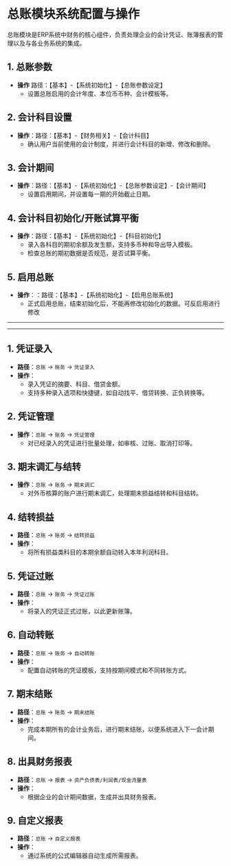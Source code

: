 # 总账模块系统配置与操作

总账模块是ERP系统中财务的核心组件，负责处理企业的会计凭证、账簿报表的管理以及与各业务系统的集成。

## 1. 总账参数

- **操作** 路径：【基本】-【系统初始化】-【总账参数设定】
  - 设置总账启用的会计年度、本位币币种、会计模板等。
  
## 2. 会计科目设置

- **操作**：路径：【基本】-【财务相关】-【会计科目】
  - 确认用户当前使用的会计制度，并进行会计科目的新增、修改和删除。

## 3. 会计期间

- **操作**：路径：【基本】-【系统初始化】-【总账参数设定】-【会计期间】
  - 设置启用期间，并设置每一期的开始截止日期。

## 4. 会计科目初始化/开账试算平衡

- **操作**：路径：【基本】-【系统初始化】-【科目初始化】
  - 录入各科目的期初余额及发生额，支持多币种和导出导入模板。
  - 检查总账的期初数据是否规范，是否试算平衡。
  
## 5. 启用总账

- **操作**：：路径：【基本】-【系统初始化】-【启用总账系统】
  - 正式启用总账，结束初始化后，不能再修改初始化的数据。可反启用进行修改

-----
-----

## 1. 凭证录入

- **路径**：`总账` -> `账务` -> `凭证录入`
- **操作**：
  - 录入凭证的摘要、科目、借贷金额。
  - 支持多种录入选项和快捷键，如自动找平、借贷转换、正负转换等。

## 2. 凭证管理

- **操作**：`总账` -> `账务` -> `凭证管理`
  - 对已经录入的凭证进行批量处理，如审核、过账、取消打印等。 

## 3. 期末调汇与结转

- **操作**：`总账` -> `账务` -> `期末调汇`
  - 对外币核算的账户进行期末调汇，处理期末损益结转和科目结转。
  
## 4. 结转损益

- **路径**：`总账` -> `账务` -> `结转损益`
- **操作**：
  - 将所有损益类科目的本期余额自动转入本年利润科目。

## 5.  凭证过账

- **路径**：`总账` -> `账务` -> `凭证过账`
- **操作**：
  - 将录入的凭证正式过账，以此更新账簿。

## 6. 自动转账

- **路径**：`总账` -> `账务` -> `自动转账`
- **操作**：
  - 配置自动转账的凭证模板，支持按期间模式和不同转账方式。
 
## 7. 期末结账

- **路径**：`总账` -> `账务` -> `期末结账`
- **操作**：
  - 完成本期所有的会计业务后，进行期末结账，以便系统进入下一会计期间。

## 8. 出具财务报表

- **路径**：`总账` -> `报表` -> `资产负债表/利润表/现金流量表`
- **操作**：
  - 根据企业的会计期间数据，生成并出具财务报表。

## 9. 自定义报表

- **路径**：`总账` -> `自定义报表`
- **操作**：
  - 通过系统的公式编辑器自动生成所需报表。

